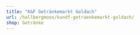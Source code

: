 ```yaml
---
title: "K&F Getränkemarkt Goldach"
url: /hallbergmoos/kundf-getraenkemarkt-goldach/
shop: Getränke
---
```

